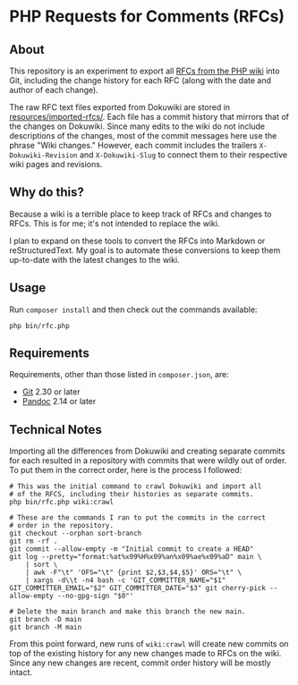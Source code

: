PHP Requests for Comments (RFCs)
================================

About
-----

This repository is an experiment to export all [RFCs from the PHP wiki][rfcs]
into Git, including the change history for each RFC (along with the date and
author of each change).

The raw RFC text files exported from Dokuwiki are stored in
[resources/imported-rfcs/][raw]. Each file has a commit history that mirrors
that of the changes on Dokuwiki. Since many edits to the wiki do not include
descriptions of the changes, most of the commit messages here use the phrase
"Wiki changes." However, each commit includes the trailers `X-Dokuwiki-Revision`
and `X-Dokuwiki-Slug` to connect them to their respective wiki pages and
revisions.

Why do this?
------------

Because a wiki is a terrible place to keep track of RFCs and changes to RFCs.
This is for me; it's not intended to replace the wiki.

I plan to expand on these tools to convert the RFCs into Markdown or
reStructuredText. My goal is to automate these conversions to keep them
up-to-date with the latest changes to the wiki.

Usage
-----

Run `composer install` and then check out the commands available:

```shell
php bin/rfc.php
```

Requirements
------------

Requirements, other than those listed in `composer.json`, are:

* [Git](https://www.git-scm.com) 2.30 or later
* [Pandoc](https://pandoc.org) 2.14 or later

Technical Notes
---------------

Importing all the differences from Dokuwiki and creating separate commits for
each resulted in a repository with commits that were wildly out of order. To
put them in the correct order, here is the process I followed:

```shell
# This was the initial command to crawl Dokuwiki and import all
# of the RFCS, including their histories as separate commits.
php bin/rfc.php wiki:crawl

# These are the commands I ran to put the commits in the correct
# order in the repository.
git checkout --orphan sort-branch
git rm -rf .
git commit --allow-empty -m "Initial commit to create a HEAD"
git log --pretty="format:%at%x09%H%x09%an%x09%ae%x09%aD" main \
    | sort \
    | awk -F"\t" 'OFS="\t" {print $2,$3,$4,$5}' ORS="\t" \
    | xargs -d\\t -n4 bash -c 'GIT_COMMITTER_NAME="$1" GIT_COMMITTER_EMAIL="$2" GIT_COMMITTER_DATE="$3" git cherry-pick --allow-empty --no-gpg-sign "$0"'

# Delete the main branch and make this branch the new main.
git branch -D main
git branch -M main
```

From this point forward, new runs of `wiki:crawl` will create new commits on
top of the existing history for any new changes made to RFCs on the wiki. Since
any new changes are recent, commit order history will be mostly intact.


[rfcs]: https://wiki.php.net/rfc
[raw]: https://github.com/ramsey/php-rfcs/tree/main/resources/imported-rfcs
